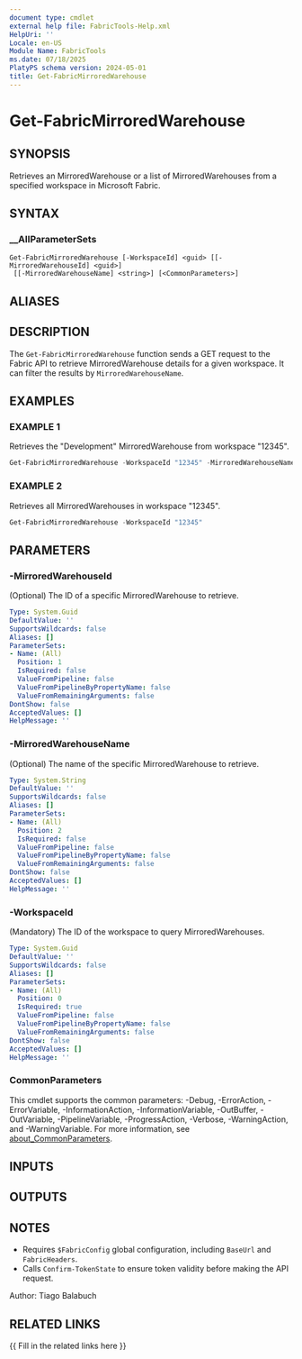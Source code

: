 ```yaml
---
document type: cmdlet
external help file: FabricTools-Help.xml
HelpUri: ''
Locale: en-US
Module Name: FabricTools
ms.date: 07/18/2025
PlatyPS schema version: 2024-05-01
title: Get-FabricMirroredWarehouse
---
```


# Get-FabricMirroredWarehouse

## SYNOPSIS

Retrieves an MirroredWarehouse or a list of MirroredWarehouses from a specified workspace in Microsoft Fabric.

## SYNTAX

### __AllParameterSets

```
Get-FabricMirroredWarehouse [-WorkspaceId] <guid> [[-MirroredWarehouseId] <guid>]
 [[-MirroredWarehouseName] <string>] [<CommonParameters>]
```

## ALIASES

## DESCRIPTION

The `Get-FabricMirroredWarehouse` function sends a GET request to the Fabric API to retrieve MirroredWarehouse details for a given workspace.
It can filter the results by `MirroredWarehouseName`.

## EXAMPLES

### EXAMPLE 1

Retrieves the "Development" MirroredWarehouse from workspace "12345".

```powershell
Get-FabricMirroredWarehouse -WorkspaceId "12345" -MirroredWarehouseName "Development"
```

### EXAMPLE 2

Retrieves all MirroredWarehouses in workspace "12345".

```powershell
Get-FabricMirroredWarehouse -WorkspaceId "12345"
```

## PARAMETERS

### -MirroredWarehouseId

(Optional) The ID of a specific MirroredWarehouse to retrieve.

```yaml
Type: System.Guid
DefaultValue: ''
SupportsWildcards: false
Aliases: []
ParameterSets:
- Name: (All)
  Position: 1
  IsRequired: false
  ValueFromPipeline: false
  ValueFromPipelineByPropertyName: false
  ValueFromRemainingArguments: false
DontShow: false
AcceptedValues: []
HelpMessage: ''
```

### -MirroredWarehouseName

(Optional) The name of the specific MirroredWarehouse to retrieve.

```yaml
Type: System.String
DefaultValue: ''
SupportsWildcards: false
Aliases: []
ParameterSets:
- Name: (All)
  Position: 2
  IsRequired: false
  ValueFromPipeline: false
  ValueFromPipelineByPropertyName: false
  ValueFromRemainingArguments: false
DontShow: false
AcceptedValues: []
HelpMessage: ''
```

### -WorkspaceId

(Mandatory) The ID of the workspace to query MirroredWarehouses.

```yaml
Type: System.Guid
DefaultValue: ''
SupportsWildcards: false
Aliases: []
ParameterSets:
- Name: (All)
  Position: 0
  IsRequired: true
  ValueFromPipeline: false
  ValueFromPipelineByPropertyName: false
  ValueFromRemainingArguments: false
DontShow: false
AcceptedValues: []
HelpMessage: ''
```

### CommonParameters

This cmdlet supports the common parameters: -Debug, -ErrorAction, -ErrorVariable,
-InformationAction, -InformationVariable, -OutBuffer, -OutVariable, -PipelineVariable,
-ProgressAction, -Verbose, -WarningAction, and -WarningVariable. For more information, see
[about_CommonParameters](https://go.microsoft.com/fwlink/?LinkID=113216).

## INPUTS

## OUTPUTS

## NOTES

- Requires `$FabricConfig` global configuration, including `BaseUrl` and `FabricHeaders`.
- Calls `Confirm-TokenState` to ensure token validity before making the API request.

Author: Tiago Balabuch

## RELATED LINKS

{{ Fill in the related links here }}

